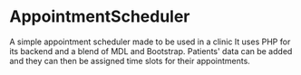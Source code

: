 # AppointmentScheduler
A simple appointment scheduler made to be used in a clinic
It uses PHP for its backend and a blend of MDL and Bootstrap.
Patients' data can be added and they can then be assigned time slots for their appointments.
